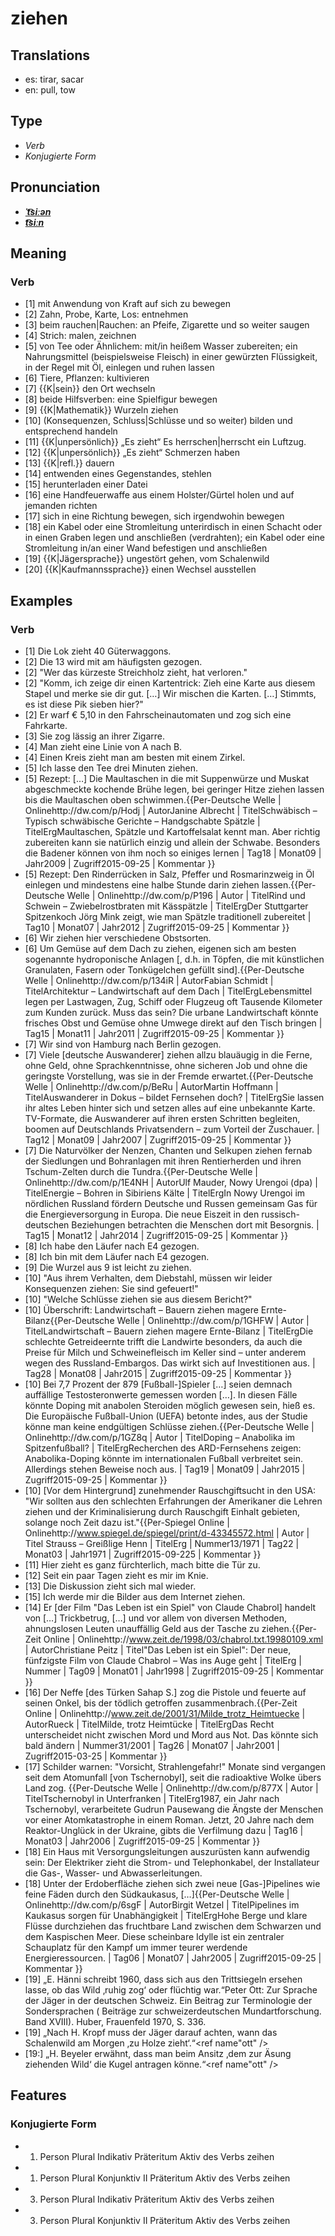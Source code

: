 # ziehen
## Translations
- es: tirar, sacar
- en: pull, tow
## Type
- _Verb_
- _Konjugierte Form_
## Pronunciation
- **_[ˈt͡siːən](https://commons.wikimedia.org/wiki/File:De-ziehen.ogg)_**
- **_[t͡siːn](https://commons.wikimedia.org/wiki/File:De-ziehen.ogg)_**
## Meaning
### Verb
- [1] mit Anwendung von Kraft auf sich zu bewegen
- [2] Zahn, Probe, Karte, Los: entnehmen
- [3] beim rauchen|Rauchen: an Pfeife, Zigarette und so weiter saugen
- [4] Strich: malen, zeichnen
- [5] von Tee oder Ähnlichem: mit/in heißem Wasser zubereiten; ein Nahrungsmittel (beispielsweise Fleisch) in einer gewürzten Flüssigkeit, in der Regel mit Öl, einlegen und ruhen lassen
- [6] Tiere, Pflanzen: kultivieren
- [7] {{K|sein}} den Ort wechseln
- [8] beide Hilfsverben: eine Spielfigur bewegen
- [9] {{K|Mathematik}} Wurzeln ziehen
- [10] (Konsequenzen, Schluss|Schlüsse und so weiter) bilden und entsprechend handeln
- [11] {{K|unpersönlich}} „Es zieht“  Es herrschen|herrscht ein Luftzug.
- [12] {{K|unpersönlich}} „Es zieht“  Schmerzen haben
- [13] {{K|refl.}} dauern
- [14] entwenden eines Gegenstandes, stehlen
- [15] herunterladen einer Datei
- [16] eine Handfeuerwaffe aus einem Holster/Gürtel holen und auf jemanden richten
- [17] sich in eine Richtung bewegen, sich irgendwohin bewegen
- [18] ein Kabel oder eine Stromleitung unterirdisch in einen Schacht oder in einen Graben legen und anschließen (verdrahten); ein Kabel oder eine Stromleitung in/an einer Wand befestigen und anschließen
- [19] {{K|Jägersprache}} ungestört gehen, vom Schalenwild
- [20] {{K|Kaufmannssprache}} einen Wechsel ausstellen
## Examples
### Verb
- [1] Die Lok zieht 40 Güterwaggons.
- [2] Die 13 wird mit am häufigsten gezogen.
- [2] "Wer das kürzeste Streichholz zieht, hat verloren."
- [2] "Komm, ich zeige dir einen Kartentrick: Zieh eine Karte aus diesem Stapel und merke sie dir gut. […] Wir mischen die Karten. […] Stimmts, es ist diese Pik sieben hier?"
- [2] Er warf € 5,10 in den Fahrscheinautomaten und zog sich eine Fahrkarte.
- [3] Sie zog lässig an ihrer Zigarre.
- [4] Man zieht eine Linie von A nach B.
- [4] Einen Kreis zieht man am besten mit einem Zirkel.
- [5] Ich lasse den Tee drei Minuten ziehen.
- [5] Rezept: […] Die Maultaschen in die mit Suppenwürze und Muskat abgeschmeckte kochende Brühe legen, bei geringer Hitze ziehen lassen bis die Maultaschen oben schwimmen.<ref>{{Per-Deutsche Welle | Onlinehttp://dw.com/p/Hodj | AutorJanine Albrecht | TitelSchwäbisch – Typisch schwäbische Gerichte – Handgschabte Spätzle | TitelErgMaultaschen, Spätzle und Kartoffelsalat kennt man. Aber richtig zubereiten kann sie natürlich einzig und allein der Schwabe. Besonders die Badener können von ihm noch so einiges lernen | Tag18 | Monat09 | Jahr2009 | Zugriff2015-09-25 | Kommentar }}</ref>
- [5] Rezept: Den Rinderrücken in Salz, Pfeffer und Rosmarinzweig in Öl einlegen und mindestens eine halbe Stunde darin ziehen lassen.<ref>{{Per-Deutsche Welle | Onlinehttp://dw.com/p/P196 | Autor | TitelRind und Schwein – Zwiebelrostbraten mit Kässpätzle | TitelErgDer Stuttgarter Spitzenkoch Jörg Mink zeigt, wie man Spätzle traditionell zubereitet | Tag10 | Monat07 | Jahr2012 | Zugriff2015-09-25 | Kommentar }}</ref>
- [6] Wir ziehen hier verschiedene Obstsorten.
- [6] Um Gemüse auf dem Dach zu ziehen, eigenen sich am besten sogenannte hydroponische Anlagen [, d.h. in Töpfen, die mit künstlichen Granulaten, Fasern oder Tonkügelchen gefüllt sind].<ref>{{Per-Deutsche Welle | Onlinehttp://dw.com/p/134iR | AutorFabian Schmidt | TitelArchitektur – Landwirtschaft auf dem Dach | TitelErgLebensmittel legen per Lastwagen, Zug, Schiff oder Flugzeug oft Tausende Kilometer zum Kunden zurück. Muss das sein? Die urbane Landwirtschaft könnte frisches Obst und Gemüse ohne Umwege direkt auf den Tisch bringen | Tag15 | Monat11 | Jahr2011 | Zugriff2015-09-25 | Kommentar }}</ref>
- [7] Wir sind von Hamburg nach Berlin gezogen.
- [7] Viele [deutsche Auswanderer] ziehen allzu blauäugig in die Ferne, ohne Geld, ohne Sprachkenntnisse, ohne sicheren Job und ohne die geringste Vorstellung, was sie in der Fremde erwartet.<ref>{{Per-Deutsche Welle | Onlinehttp://dw.com/p/BeRu | AutorMartin Hoffmann | TitelAuswanderer in Dokus – bildet Fernsehen doch? | TitelErgSie lassen ihr altes Leben hinter sich und setzen alles auf eine unbekannte Karte. TV-Formate, die Auswanderer auf ihren ersten Schritten begleiten, boomen auf Deutschlands Privatsendern – zum Vorteil der Zuschauer.  | Tag12 | Monat09 | Jahr2007 | Zugriff2015-09-25 | Kommentar }}</ref>
- [7] Die Naturvölker der Nenzen, Chanten und Selkupen ziehen fernab der Siedlungen und Bohranlagen mit ihren Rentierherden und ihren Tschum-Zelten durch die Tundra.<ref>{{Per-Deutsche Welle | Onlinehttp://dw.com/p/1E4NH | AutorUlf Mauder, Nowy Urengoi (dpa) | TitelEnergie – Bohren in Sibiriens Kälte | TitelErgIn Nowy Urengoi im nördlichen Russland fördern Deutsche und Russen gemeinsam Gas für die Energieversorgung in Europa. Die neue Eiszeit in den russisch-deutschen Beziehungen betrachten die Menschen dort mit Besorgnis.  | Tag15 | Monat12 | Jahr2014 | Zugriff2015-09-25 | Kommentar }}</ref>
- [8] Ich habe den Läufer nach E4 gezogen.
- [8] Ich bin mit dem Läufer nach E4 gezogen.
- [9] Die Wurzel aus 9 ist leicht zu ziehen.
- [10] "Aus ihrem Verhalten, dem Diebstahl, müssen wir leider Konsequenzen ziehen: Sie sind gefeuert!"
- [10] "Welche Schlüsse ziehen sie aus diesem Bericht?"
- [10] Überschrift: Landwirtschaft – Bauern ziehen magere Ernte-Bilanz<ref>{{Per-Deutsche Welle | Onlinehttp://dw.com/p/1GHFW | Autor | TitelLandwirtschaft – Bauern ziehen magere Ernte-Bilanz | TitelErgDie schlechte Getreideernte trifft die Landwirte besonders, da auch die Preise für Milch und Schweinefleisch im Keller sind – unter anderem wegen des Russland-Embargos. Das wirkt sich auf Investitionen aus.  | Tag28 | Monat08 | Jahr2015 | Zugriff2015-09-25 | Kommentar }}</ref>
- [10] Bei 7,7 Prozent der 879 [Fußball-]Spieler […] seien demnach auffällige Testosteronwerte gemessen worden […]. In diesen Fälle könnte Doping mit anabolen Steroiden möglich gewesen sein, hieß es. Die Europäische Fußball-Union (UEFA) betonte indes, aus der Studie könne man keine endgültigen Schlüsse ziehen.<ref>{{Per-Deutsche Welle | Onlinehttp://dw.com/p/1GZ8q | Autor | TitelDoping – Anabolika im Spitzenfußball? | TitelErgRecherchen des ARD-Fernsehens zeigen: Anabolika-Doping könnte im internationalen Fußball verbreitet sein. Allerdings stehen Beweise noch aus.  | Tag19 | Monat09 | Jahr2015 | Zugriff2015-09-25 | Kommentar }}</ref>
- [10] [Vor dem Hintergrund] zunehmender Rauschgiftsucht in den USA: "Wir sollten aus den schlechten Erfahrungen der Amerikaner die Lehren ziehen und der Kriminalisierung durch Rauschgift Einhalt gebieten, solange noch Zeit dazu ist."<ref>{{Per-Spiegel Online | Onlinehttp://www.spiegel.de/spiegel/print/d-43345572.html | Autor | Titel Strauss – Greißlige Henn | TitelErg | Nummer13/1971 | Tag22 | Monat03 | Jahr1971 | Zugriff2015-09-225 | Kommentar }}</ref>
- [11] Hier zieht es ganz fürchterlich, mach bitte die Tür zu.
- [12] Seit ein paar Tagen zieht es mir im Knie.
- [13] Die Diskussion zieht sich mal wieder.
- [15] Ich werde mir die Bilder aus dem Internet ziehen.
- [14] Er [der Film "Das Leben ist ein Spiel" von Claude Chabrol] handelt von […] Trickbetrug, […] und vor allem von diversen Methoden, ahnungslosen Leuten unauffällig Geld aus der Tasche zu ziehen.<ref>{{Per-Zeit Online | Onlinehttp://www.zeit.de/1998/03/chabrol.txt.19980109.xml | AutorChristiane Peitz | Titel"Das Leben ist ein Spiel": Der neue, fünfzigste Film von Claude Chabrol – Was ins Auge geht  | TitelErg | Nummer | Tag09 | Monat01 | Jahr1998 | Zugriff2015-09-25 | Kommentar }}</ref>
- [16] Der Neffe [des Türken Sahap S.] zog die Pistole und feuerte auf seinen Onkel, bis der tödlich getroffen zusammenbrach.<ref>{{Per-Zeit Online | Onlinehttp://www.zeit.de/2001/31/Milde_trotz_Heimtuecke | AutorRueck | TitelMilde, trotz Heimtücke | TitelErgDas Recht unterscheidet nicht zwischen Mord und Mord aus Not. Das könnte sich bald ändern | Nummer31/2001 | Tag26 | Monat07 | Jahr2001 | Zugriff2015-03-25 | Kommentar }}</ref>
- [17] Schilder warnen: "Vorsicht, Strahlengefahr!" Monate sind vergangen seit dem Atomunfall [von Tschernobyl], seit die radioaktive Wolke übers Land zog. <ref>{{Per-Deutsche Welle | Onlinehttp://dw.com/p/877X | Autor | TitelTschernobyl in Unterfranken | TitelErg1987, ein Jahr nach Tschernobyl, verarbeitete Gudrun Pausewang die Ängste der Menschen vor einer Atomkatastrophe in einem Roman. Jetzt, 20 Jahre nach dem Reaktor-Unglück in der Ukraine, gibts die Verfilmung dazu | Tag16 | Monat03 | Jahr2006 | Zugriff2015-09-25 | Kommentar }}</ref>
- [18] Ein Haus mit Versorgungsleitungen auszurüsten kann aufwendig sein: Der Elektriker zieht die Strom- und Telephonkabel, der Installateur die Gas-, Wasser- und Abwasserleitungen.
- [18] Unter der Erdoberfläche ziehen sich zwei neue [Gas-]Pipelines wie feine Fäden durch den Südkaukasus, […]<ref>{{Per-Deutsche Welle | Onlinehttp://dw.com/p/6sgF | AutorBirgit Wetzel | TitelPipelines im Kaukasus sorgen für Unabhängigkeit | TitelErgHohe Berge und klare Flüsse durchziehen das fruchtbare Land zwischen dem Schwarzen und dem Kaspischen Meer. Diese scheinbare Idylle ist ein zentraler Schauplatz für den Kampf um immer teurer werdende Energieressourcen.  | Tag06 | Monat07 | Jahr2005 | Zugriff2015-09-25 | Kommentar }}</ref>
- [19] „E.&nbsp;Hänni schreibt 1960, dass sich aus den Trittsiegeln ersehen lasse, ob das Wild ‚ruhig zog‘ oder flüchtig war.“<ref nameott>Peter Ott: Zur Sprache der Jäger in der deutschen Schweiz. Ein Beitrag zur Terminologie der Sondersprachen ( Beiträge zur schweizerdeutschen Mundartforschung. Band XVIII). Huber, Frauenfeld 1970, S.&nbsp;336.</ref>
- [19] „Nach H.&nbsp;Kropf muss der Jäger darauf achten, wann das Schalenwild am Morgen ‚zu Holze zieht‘.“<ref name"ott" />
- [19:] „H.&nbsp;Beyeler erwähnt, dass man beim Ansitz ‚dem zur Äsung ziehenden Wild‘ die Kugel antragen könne.“<ref name"ott" />
## Features
### Konjugierte Form
- 1. Person Plural Indikativ Präteritum Aktiv des Verbs zeihen
- 1. Person Plural Konjunktiv II Präteritum Aktiv des Verbs zeihen
- 3. Person Plural Indikativ Präteritum Aktiv des Verbs zeihen
- 3. Person Plural Konjunktiv II Präteritum Aktiv des Verbs zeihen
